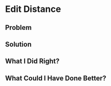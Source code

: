# Edit Distance

## Problem



## Solution



## What I Did Right?



## What Could I Have Done Better?

